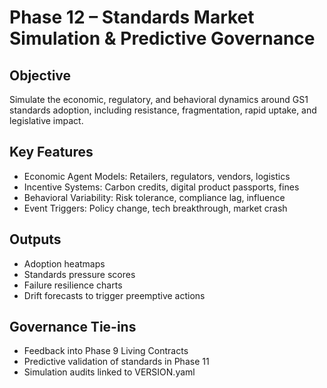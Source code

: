 # Phase 12 – Standards Market Simulation & Predictive Governance

## Objective
Simulate the economic, regulatory, and behavioral dynamics around GS1 standards adoption, including resistance, fragmentation, rapid uptake, and legislative impact.

## Key Features
- Economic Agent Models: Retailers, regulators, vendors, logistics
- Incentive Systems: Carbon credits, digital product passports, fines
- Behavioral Variability: Risk tolerance, compliance lag, influence
- Event Triggers: Policy change, tech breakthrough, market crash

## Outputs
- Adoption heatmaps
- Standards pressure scores
- Failure resilience charts
- Drift forecasts to trigger preemptive actions

## Governance Tie-ins
- Feedback into Phase 9 Living Contracts
- Predictive validation of standards in Phase 11
- Simulation audits linked to VERSION.yaml
